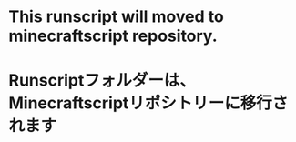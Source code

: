 # This runscript will moved to minecraftscript repository.
# Runscriptフォルダーは、Minecraftscriptリポシトリーに移行されます
